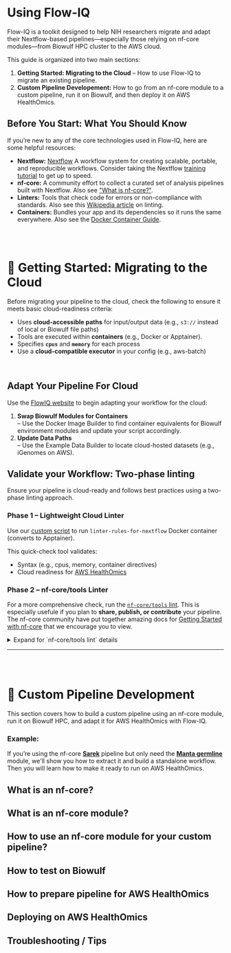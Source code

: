 # Using Flow-IQ
Flow-IQ is a toolkit designed to help NIH researchers migrate and adapt their Nextflow-based pipelines—especially those relying on nf-core modules—from Biowulf HPC cluster to the AWS cloud.

This guide is organized into two main sections:
1. **Getting Started: Migrating to the Cloud** – How to use Flow-IQ to migrate an existing pipeline.
2. **Custom Pipeline Developement:** How to go from an nf-core module to a custom pipeline, run it on Biowulf, and then deploy it on AWS HealthOmics.


## Before You Start: What You Should Know
If you’re new to any of the core technologies used in Flow-IQ, here are some helpful resources:

   - **Nextflow:** [Nextflow](https://nextflow.io/docs/latest/index.html) A workflow system for creating scalable, portable, and reproducible workflows. Consider taking the Nextflow [training tutorial](https://training.nextflow.io/2.0/) to get up to speed.
   - **nf-core:** A community effort to collect a curated set of analysis pipelines built with Nextflow. Also see ["What is nf-core?"](https://nf-co.re/docs/usage/getting_started/introduction).
   - **Linters:** Tools that check code for errors or non-compliance with standards. Also see this [Wikipedia article](https://en.wikipedia.org/wiki/Lint_(software)) on linting.
   - **Containers:** Bundles your app and its dependencies so it runs the same everywhere. Also see the [Docker Container Guide](https://docs.docker.com/get-started/workshop/).
   
<br><br>



# 🚀 Getting Started: Migrating to the Cloud
   
Before migrating your pipeline to the cloud, check the following to ensure it meets basic cloud-readiness criteria:
- Uses **cloud-accessible paths** for input/output data (e.g., `s3://` instead of local or Biowulf file paths)
- Tools are executed within **containers** (e.g., Docker or Apptainer).
- Specifies **`cpus`** and **`memory`** for each process
- Use a **cloud-compatible executor** in your config (e.g., aws-batch)

<br>



## Adapt Your Pipeline For Cloud
Use the [FlowIQ website](https://nci-dceg.github.io/Flow-IQ/) to begin adapting your workflow for the cloud:

1. **Swap Biowulf Modules for Containers**<br> – Use the Docker Image Builder to find container equivalents for Biowulf environment modules and update your script accordingly.
1. **Update Data Paths**<br> – Use the Example Data Builder to locate cloud-hosted datasets (e.g., iGenomes on AWS).

## Validate your Workflow: Two-phase linting
Ensure your pipeline is cloud-ready and follows best practices using a two-phase linting approach.

### Phase 1 – Lightweight Cloud Linter
Use our [custom script](https://github.com/NCI-DCEG/Flow-IQ/tree/main/scripts) to run `linter-rules-for-nextflow` Docker container (converts to Apptainer).

This quick-check tool validates:
- Syntax (e.g., cpus, memory, container directives)
- Cloud readiness for [AWS HealthOmics](https://aws.amazon.com/healthomics/)
   
### Phase 2 – nf-core/tools Linter
For a more comprehensive check, run the [`nf-core/tools` lint](https://nf-co.re/docs/guidelines/pipelines/requirements/linting). This is especially usefule if you plan to **share, publish, or contribute** your pipeline. The nf-core community have put together amazing docs for [Getting Started with nf-core](https://nf-co.re/docs/usage/getting_started/introduction) that we encourage you to view.

<details>
  <summary>Expand for `nf-core/tools lint` details</summary>

<br>

**Why use nf-core/tools?**
The `nf-core` initiative promotes standardized, reproducible pipelines for the bioinformatics community. The linting tool checks your pipeline against [core requirements](https://nf-co.re/docs/guidelines/pipelines/overview) and highlights areas for improvement.

* Ensures your pipeline adheres to community best practices
* Verifies metadata, naming conventions, documentation, and structure
* Flags both required and [recommended](https://nf-co.re/docs/guidelines/pipelines/overview#recommendations) improvements

If your goal is collaboration or publication, using this tool is highly recommended.

</details>

---

<br><br>




# 🧱 Custom Pipeline Development
This section covers how to build a custom pipeline using an nf-core module, run it on Biowulf HPC, and adapt it for AWS HealthOmics with Flow-IQ.

### Example:
If you’re using the nf-core **[Sarek](https://nf-co.re/sarek/3.5.1/)** pipeline but only need the **[Manta germline](https://nf-co.re/modules/manta_germline/)** module, we'll show you how to extract it and build a standalone workflow. Then you will learn how to make it ready to run on AWS HealthOmics.

## What is an nf-core?

## What is an nf-core module?

## How to use an nf-core module for your custom pipeline?

## How to test on Biowulf

## How to prepare pipeline for AWS HealthOmics

## Deploying on AWS HealthOmics

## Troubleshooting / Tips

